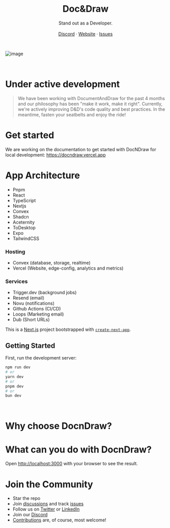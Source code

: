 <p align="center">
	<h1 align="center"><b>Doc&Draw</b></h1>
<p align="center">
   Stand out as a Developer.
    <br />
    <br />
    <a href="">Discord</a>
    ·
    <a href="https://docndraw.vercel.app">Website</a>
    ·
    <a href="https://github.com/yashdev9274/DocumentAndDraw/issues">Issues</a>
  </p>
</p>

<br>

![image](https://github.com/yashdev9274/DocumentAndDraw/assets/72986960/e7975389-8597-4ec6-9f2d-84c16aa02bd8)

<br>



# Under active development

> We have been working with DocumentAndDraw for the past 4 months and our philosophy has been "make it work, make it right". Currently, we're actively improving D&D's code quality and best practices. In the meantime, fasten your seatbelts and enjoy the ride!

# Get started

We are working on the documentation to get started with DocNDraw for local development: https://docndraw.vercel.app

# App Architecture

- Pnpm
- React
- TypeScript
- Nextjs
- Convex
- Shadcn
- Aceternity
- ToDesktop
- Expo
- TailwindCSS

### Hosting

- Convex (database, storage, realtime)
- Vercel (Website, edge-config, analytics and metrics)

### Services

- Trigger.dev (background jobs)
- Resend (email)
- Novu (notifications)
- Github Actions (CI/CD)
- Loops (Marketing email)
- Dub (Short URLs)


This is a [Next.js](https://nextjs.org/) project bootstrapped with [`create-next-app`](https://github.com/vercel/next.js/tree/canary/packages/create-next-app).

## Getting Started

First, run the development server:

```bash
npm run dev
# or
yarn dev
# or
pnpm dev
# or
bun dev
```

<br>

# Why choose DocnDraw?

# What can you do with DocnDraw?

Open [http://localhost:3000](http://localhost:3000) with your browser to see the result.


# Join the Community

- Star the repo
- Join [discussions](https://github.com/yashdev9274/DocumentAndDraw/discussions) and track [issues](https://github.com/yashdev9274/DocumentAndDraw/issues) 
- Follow us on [Twitter](https://twitter.com/dew_yashtwt) or [LinkedIn](https://www.linkedin.com/in/yash-dewasthale/) 
- Join our [Discord]("")
- [Contributions]() are, of course, most welcome! 

